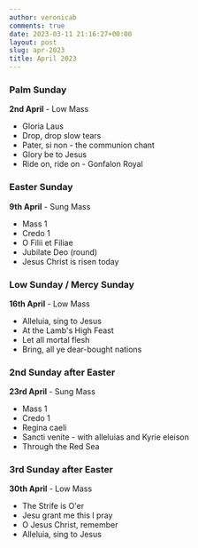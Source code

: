 ```yaml
---
author: veronicab
comments: true
date: 2023-03-11 21:16:27+00:00
layout: post
slug: apr-2023
title: April 2023
---
```


### Palm Sunday

**2nd April** - Low Mass

* Gloria Laus
* Drop, drop slow tears
* Pater, si non - the communion chant
* Glory be to Jesus
* Ride on, ride on - Gonfalon Royal

### Easter Sunday

**9th April** - Sung Mass

* Mass 1
* Credo 1
* O Filii et Filiae
* Jubilate Deo (round)
* Jesus Christ is risen today

### Low Sunday / Mercy Sunday

**16th April** - Low Mass

* Alleluia, sing to Jesus
* At the Lamb's High Feast
* Let all mortal flesh
* Bring, all ye dear-bought nations

### 2nd Sunday after Easter

**23rd April** - Sung Mass

* Mass 1
* Credo 1
* Regina caeli
* Sancti venite - with alleluias and Kyrie eleison
* Through the Red Sea

### 3rd Sunday after Easter

**30th April** - Low Mass

* The Strife is O'er
* Jesu grant me this I pray
* O Jesus Christ, remember
* Alleluia, sing to Jesus


